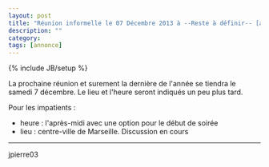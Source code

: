 ```yaml
---
layout: post
title: "Réunion informelle le 07 Décembre 2013 à --Reste à définir-- [annonce]"
description: ""
category:
tags: [annonce]
---
```

{% include JB/setup %}

La prochaine réunion et surement la dernière de l'année se tiendra le samedi 7 décembre.
Le lieu et l'heure seront indiqués un peu plus tard.

Pour les impatients :

* heure : l'après-midi avec une option pour le début de soirée
* lieu : centre-ville de Marseille. Discussion en cours

---
jpierre03

